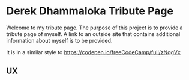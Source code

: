 # Derek Dhammaloka Tribute Page

Welcome to my tribute page.  The purpose of this project is to provide a tribute page of myself.  A link to an outside site
that contains additional information about myself is to be provided.

It is in a similar style to https://codepen.io/freeCodeCamp/full/zNqgVx

## UX

